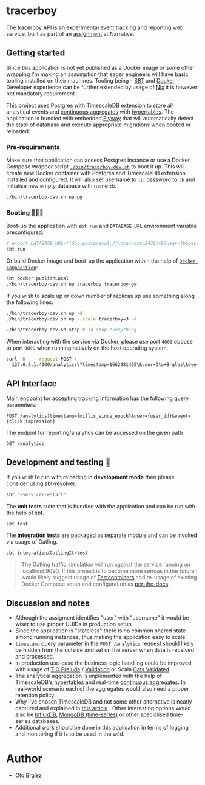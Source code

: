 # tracerboy

The tracerboy API is an experimental event tracking and reporting web service, built as part of an [assignment](./ASSIGNMENT.md) at Narrative.

## Getting started

Since this application is not yet published as a Docker image or some other wrapping I'm making an assumption that
eager engineers will have basic tooling installed on their machines. Tooling being - [SBT](https://www.scala-sbt.org/)
and [Docker](https://www.docker.com/). Developer experience can be further extended by usage
of [Nix](https://nixos.org/) it is however not mandatory requirement.

This project uses [Postgres][pg] with [TimescaleDB][timescale] extension to store all analytical events
and [continuous aggregates](https://docs.timescale.com/timescaledb/latest/how-to-guides/continuous-aggregates/)
with [hypertables](https://docs.timescale.com/getting-started/latest/create-hypertable/). The application is bundled
with embedded [Flyway][flyway] that will automatically detect the state of database and execute appropriate migrations
when booted or reloaded.

### Pre-requirements

Make sure that application can access Postgres instance or use a Docker Compose wrapper
script [`./bin/tracerboy-dev.sh`](./bin/tracerboy-dev.sh) to boot it up. This will create new Docker container with
Postgres and TimescaleDB extension installed and configured. It will also set username to `tb`, password to `tb` and
initialise new empty database with name `tb`.

```bash
./bin/tracerboy-dev.sh up pg
```

### Booting 🏃‍♂️💨

Boot-up the application with `sbt run` and `DATABASE_URL` environment variable preconfigured.

```bash
# export DATABASE_URL="jdbc:postgresql://localhost:5432/tb?user=tb&password=tb"
sbt run
```

Or build Docker image and boot-up the application within the help
of [`Docker composition`](./.docker/docker-compose.yml):

```bash
sbt docker:publishLocal
./bin/tracerboy-dev.sh up tracerboy tracerboy-gw
```

If you wish to scale up or down number of replicas up use something along the following lines:

```bash
./bin/tracerboy-dev.sh up -d
./bin/tracerboy-dev.sh up --scale tracerboy=3 -d

./bin/tracerboy-dev.sh stop # To stop everything
```

When interacting with the service via Docker, please use port `4000` oppose to port `9090` when running natively on the
host operating system.

```bash
curl -D - --request POST \
  127.0.0.1:4000/analytics\?timestamp=1662981405\&user=Oto+Brglez\&event=click
```

## API Interface

Main endpoint for accepting tracking information has the following query parameters:

```http
POST /analytics?timestamp={millis_since_epoch}&user={user_id}&event={click|impression}
```

The endpint for reporting/analytics can be accessed on the given path

```http
GET /analytics
```

## Development and testing 👷

If you wish to run with reloading in **development mode** then please consider
using [sbt-revolver](https://github.com/spray/sbt-revolver).

```bash
sbt "~service/reStart"
```

The **unit tests** suite that is bundled with the application and can be run with the help of sbt.

```bash
sbt test
```

The **integration tests** are packaged as separate module and can be invoked via usage of Gatling.

```bash
sbt integration/GatlingIt/test
```

> The Gatling traffic simulation will run against the service running on localhost:9090. If this project is to become
> more serious in the future I would likely suggest usage of [Testcontainers](https://www.testcontainers.org/) and
> re-usage of existing Docker Compose setup and configuration
> as [per-the-docs](https://www.testcontainers.org/modules/docker_compose/).

## Discussion and notes

- Although the assigment identifies "user" with "username" it would be wiser to use proper UUIDs in production setup.
- Since the application is "stateless" there is no common shared state among running instances, thus making the
  application easy to scale.
- `timestamp` query parameter in the `POST /analytics` request should likely be hidden from the outside and set on the
  server when data is received and processed.
- In production use-case the business logic handling could be improved with usage
  of [ZIO Prelude](https://github.com/zio/zio-prelude)
  / [Validation](https://zio.github.io/zio-prelude/docs/functionaldatatypes/validation) or
  Scala [Cats Validated](https://typelevel.org/cats/datatypes/validated.html)
- The analytical aggregation is implemented with the help of
  TimescaleDB's [hypertables](https://docs.timescale.com/getting-started/latest/create-hypertable/) and
  real-time [continuous aggregates](https://docs.timescale.com/timescaledb/latest/how-to-guides/continuous-aggregates/).
  In real-world scenario each of the aggregates would also need a proper retention policy.
- Why I've chosen TimescaleDB and not some other alternative is neatly captured and explained
  in [this article](https://docs.timescale.com/timescaledb/latest/overview/how-does-it-compare/timescaledb-vs-postgres/)
  .
  Other interesting options would also be [InfluxDB](https://www.influxdata.com/),
  [MongoDB (time-series)](https://www.mongodb.com/docs/manual/core/timeseries-collections/) or other specialised
  time-series databases.
- Additional work should be done in this application in terms of logging and monitoring if it is to be used in the wild.

# Author

- [Oto Brglez](https://github.com/otobrglez)

[pg]: https://www.postgresql.org/

[timescale]: https://www.timescale.com/

[flyway]: https://flywaydb.org/
